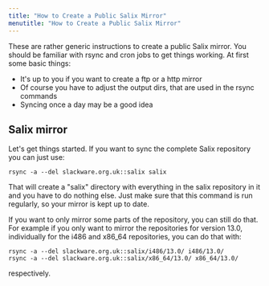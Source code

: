 ```yaml
---
title: "How to Create a Public Salix Mirror"
menutitle: "How to Create a Public Salix Mirror"
---
```


These are rather generic instructions to create a public Salix mirror. You
should be familiar with rsync and cron jobs to get things working. At first
some basic things:

* It's up to you if you want to create a ftp or a http mirror
* Of course you have to adjust the output dirs, that are used in the rsync commands
* Syncing once a day may be a good idea

## Salix mirror 

Let's get things started. If you want to sync the complete Salix repository you can just use:

```
rsync -a --del slackware.org.uk::salix salix
```

That will create a "salix" directory with everything in the salix repository in
it and you have to do nothing else. Just make sure that this command is run
regularly, so your mirror is kept up to date.

If you want to only mirror some parts of the repository, you can still do that.
For example if you only want to mirror the repositories for version 13.0,
individually for the i486 and x86_64 repositories, you can do that with:

```
rsync -a --del slackware.org.uk::salix/i486/13.0/ i486/13.0/
rsync -a --del slackware.org.uk::salix/x86_64/13.0/ x86_64/13.0/
```
respectively.

